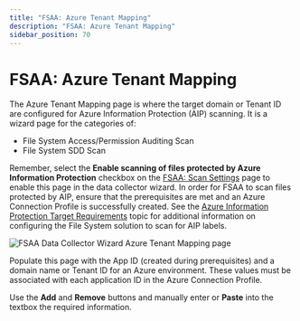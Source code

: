 ```yaml
---
title: "FSAA: Azure Tenant Mapping"
description: "FSAA: Azure Tenant Mapping"
sidebar_position: 70
---
```


# FSAA: Azure Tenant Mapping

The Azure Tenant Mapping page is where the target domain or Tenant ID are configured for Azure
Information Protection (AIP) scanning. It is a wizard page for the categories of:

- File System Access/Permission Auditing Scan
- File System SDD Scan

Remember, select the **Enable scanning of files protected by Azure Information Protection** checkbox
on the [FSAA: Scan Settings](/docs/accessanalyzer/12.0/admin/datacollector/fsaa/scansettings.md) page to enable this page in the data collector wizard.
In order for FSAA to scan files protected by AIP, ensure that the prerequisites are met and an Azure
Connection Profile is successfully created. See the
[Azure Information Protection Target Requirements](/docs/accessanalyzer/12.0/requirements/filesystem/filesystems/azureinformationprotection.md)
topic for additional information on configuring the File System solution to scan for AIP labels.

![FSAA Data Collector Wizard Azure Tenant Mapping page](/img/product_docs/accessanalyzer/12.0/admin/datacollector/fsaa/azuretenantmapping.webp)

Populate this page with the App ID (created during prerequisites) and a domain name or Tenant ID for
an Azure environment. These values must be associated with each application ID in the Azure
Connection Profile.

Use the **Add** and **Remove** buttons and manually enter or **Paste** into the textbox the required
information.
